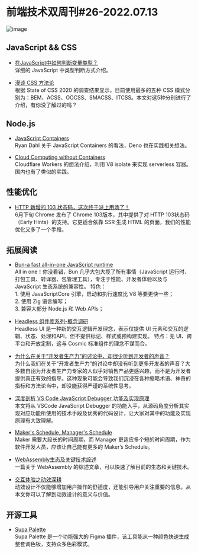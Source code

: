 # 前端技术双周刊#26-2022.07.13

![image](https://mms-graph.cdn.bcebos.com/wiki/%E5%89%8D%E7%AB%AF%E6%8A%80%E6%9C%AF%E5%8F%8C%E5%91%A8%E5%88%8A_19.png)

## JavaScript && CSS
- [在JavaScript中如何判断变量类型？](https://juejin.cn/post/7117420187564900366)
<br>详细的 JavaScript 中类型判断方式介绍。

- [漫谈 CSS 方法论](https://mp.weixin.qq.com/s/EFA4gTQcP7xUO1Vwx7d2Fg)
<br>根据 State of CSS 2020 的调查结果显示，目前使用最多的五种 CSS 模式分别为：BEM、ACSS、OOCSS、SMACSS、ITCSS。本文对这5种分别进行了介绍，有你没了解过的吗？

## Node.js
- [JavaScript Containers](https://tinyclouds.org/javascript_containers)
<br>Ryan Dahl 关于 JavaScript Containers 的看法，Deno 也在实践相关想法。

- [Cloud Computing without Containers](https://blog.cloudflare.com/cloud-computing-without-containers/)
<br>Cloudflare Workers 的想法介绍，利用 V8 isolate 来实现 serverless 容器。国内也有了类似的实践。

## 性能优化

- [HTTP 新增的 103 状态码，这次终于派上用场了！](https://mp.weixin.qq.com/s/GjvUqmok8f1efWPkSzkr1w)
<br>6月下旬 Chrome 发布了 Chrome 103版本，其中提供了对 HTTP 103状态码（Early Hints）的支持。它更适合依靠 SSR 生成 HTML 的页面，我们的性能优化又多了一个手段。

## 拓展阅读
- [Bun-a fast all-in-one JavaScript runtime](https://bun.sh/)
<br>All in one！你没看错，Bun 几乎大包大揽了所有事情（JavaScript 运行时、打包工具、转译器、包管理工具），专注于性能、开发者体验以及与 JavaScript 生态系统的兼容性。
  特色：
  <br>1. 使用 JavaScriptCore 引擎，启动和执行速度比 V8 等要更快一些；
  <br>2. 使用 Zig 语言编写；
  <br>3. 兼容大部分 Node.js 和 Web APIs；

- [Headless 组件库系列-概念调研](https://zhuanlan.zhihu.com/p/537385085)
<br>Headless UI 是一种新的交互逻辑开发理念，表示仅提供 UI 元素和交互的逻辑、状态、处理和API，但不提供标记、样式或预构建实现。 特点：无 UI、跨平台和开放定制，这与 Cosmic 标准组件的理念不谋而合。

- [为什么在关于“开发者生产力”的讨论中，却很少听到开发者的声音？](https://mp.weixin.qq.com/s/oDmSbtXV4-IN_GLmeVzlpg)
<br>为什么我们在关于“开发者生产力”的讨论中却没有听到更多开发者的声音？大多数自诩为开发者生产力专家的人似乎对销售产品更感兴趣，而不是为开发者提供真正有效的指导。这种现象可能会导致我们沉浸在各种缩略术语、神奇的指标和方法论当中，却没能获得严谨的系统性思考。

- [深度剖析 VS Code JavaScript Debugger 功能及实现原理](https://mp.weixin.qq.com/s/9FoyLqROYXaTjivbF4KUlg)
<br>本文将从 VSCode JavaScript  Debugger  的功能入手，从源码角度分析其实现对应功能所使用的技术手段及优秀的代码设计，让大家对其中的功能及实现原理有大致理解。

- [Maker's Schedule, Manager's Schedule ](http://www.paulgraham.com/makersschedule.html)
<br>Maker 需要大段长的时间周期，而 Manager 更适应多个短的时间周期，作为软件开发人员，应该让自己能有更多的 Maker‘s Schedule。

- [WebAssembly生态及关键技术综述](https://mp.weixin.qq.com/s/ZZbRRPTYAu8qUmLwKCs6ew)
<br>一篇关于 WebAssembly 的综述文章，可以快速了解目前的生态和关键技术。

- [交互体验之动效深耕](https://www.zhisheji.com/jiaocheng/1557661.html)
<br>动效设计不仅能够增加用户操作的舒适度，还能引导用户关注重要的信息。从本文你可以了解到动效设计的意义与价值。

## 开源工具
- [Supa Palette](https://www.supa-palette.com/)
<br>Supa Palette 是一个功能强大的 Figma 插件，该工具能从一种颜色快速生成整套调色板，支持众多色彩模式。


